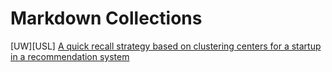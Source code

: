# Markdown Collections

[UW][USL] [A quick recall strategy based on clustering centers for a startup in a recommendation system](USL_final_paper.md)
